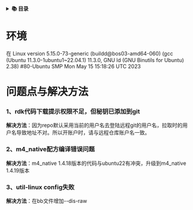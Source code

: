 <b><details><summary>📚 目录 </summary></b>

-  [<h4>环境</h4>](#环境)
-  [<h4>问题点与解决方法</h4>](#问题点与解决方法)

</details>



<a id="cdn"></a>
# 环境
在 Linux version 5.15.0-73-generic (buildd\@bos03-amd64-060) (gcc (Ubuntu 11.3.0-1ubuntu1\~22.04.1) 11.3.0, GNU ld (GNU Binutils for Ubuntu) 2.38) #80-Ubuntu SMP Mon May 15 15:18:26 UTC 2023

<a id="cdn1"></a>
# 问题点与解决方法
### 1、rdk代码下载提示权限不足，但秘钥已添加到git

**解决方法**：因为repo默认采用当前的用户名去登陆远程git的用户名，拉取时的用户名导致地址不对。所以开账户时，请与远程仓库账户名一致。

### 2、m4_native配方编译错误问题
**解决方法**：m4_native 1.4.18版本的代码与ubuntu22有冲突，升级到m4_native 1.4.19版本

### 3、util-linux config失败
**解决方法**：在bb文件增加--dis-raw
